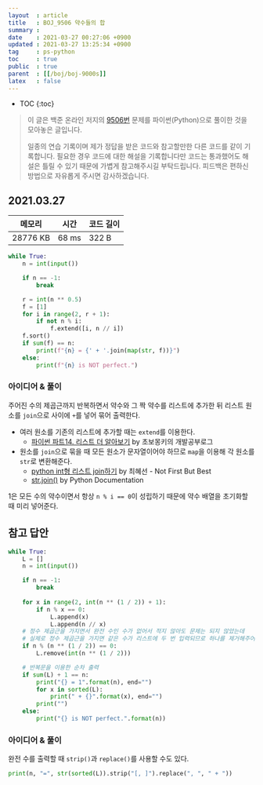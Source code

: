 ```yaml
---
layout  : article
title   : BOJ_9506 약수들의 합
summary : 
date    : 2021-03-27 00:27:06 +0900
updated : 2021-03-27 13:25:34 +0900
tag     : ps-python
toc     : true
public  : true
parent  : [[/boj/boj-9000s]]
latex   : false
---
```

* TOC
{:toc}

> 이 글은 백준 온라인 저지의 [9506번](https://www.acmicpc.net/problem/9506) 문제를 파이썬(Python)으로 풀이한 것을 모아놓은 글입니다.
>
> 일종의 연습 기록이며 제가 정답을 받은 코드와 참고할만한 다른 코드를 같이 기록합니다. 필요한 경우 코드에 대한 해설을 기록합니다만 코드는 통과했어도 해설은 틀릴 수 있기 때문에 가볍게 참고해주시길 부탁드립니다. 피드백은 편하신 방법으로 자유롭게 주시면 감사하겠습니다.

## 2021.03.27

| 메모리    | 시간  | 코드 길이 |
| --------- | ----- | --------- |
| 28776 KB  | 68 ms | 322 B     |

```python
while True:
    n = int(input())

    if n == -1:
        break

    r = int(n ** 0.5)
    f = [1]
    for i in range(2, r + 1):
        if not n % i:
            f.extend([i, n // i])
    f.sort()
    if sum(f) == n:
        print(f"{n} = {' + '.join(map(str, f))}")
    else:
        print(f"{n} is NOT perfect.")
```

### 아이디어 & 풀이

주어진 수의 제곱근까지 반복하면서 약수와 그 짝 약수를 리스트에 추가한 뒤 리스트 원소를 `join`으로 사이에 ` + `를 넣어 묶어 출력한다.

* 여러 원소를 기존의 리스트에 추가할 때는 `extend`를 이용한다.
    * [파이썬 파트14. 리스트 더 알아보기](https://wayhome25.github.io/python/2017/02/26/py-14-list/) by 초보몽키의 개발공부로그
* 원소를 `join`으로 묶을 때 모든 원소가 문자열이어야 하므로 `map`을 이용해 각 원소를 `str`로 변환해준다.
    * [python int형 리스트 join하기](https://hyesun03.github.io/2017/04/08/python_int_join/) by 최혜선 - Not First But Best
    * [str.join()](https://docs.python.org/ko/3/library/stdtypes.html#str.join) by Python Documentation

1은 모든 수의 약수이면서 항상 `n % i == 0`이 성립하기 때문에 약수 배열을 초기화할 때 미리 넣어준다.

## 참고 답안

```python
while True:
    L = []
    n = int(input())

    if n == -1:
        break
    
    for x in range(2, int(n ** (1 / 2)) + 1):
        if n % x == 0:
            L.append(x)
            L.append(n // x)
    # 정수 제곱근을 가지면서 완전 수인 수가 없어서 적지 않아도 문제는 되지 않았는데
    # 실제로 정수 제곱근을 가지면 같은 수가 리스트에 두 번 입력되므로 하나를 제거해주어야 한다.
    if n % (n ** (1 / 2)) == 0:
        L.remove(int(n ** (1 / 2)))

    # 반복문을 이용한 순차 출력
    if sum(L) + 1 == n:
        print("{} = 1".format(n), end="")
        for x in sorted(L):
            print(" + {}".format(x), end="")
        print("")
    else:
        print("{} is NOT perfect.".format(n))
```

### 아이디어 & 풀이

완전 수를 출력할 때 `strip()`과 `replace()`를 사용할 수도 있다.

```python
print(n, "=", str(sorted(L)).strip("[, ]").replace(", ", " + "))
```
